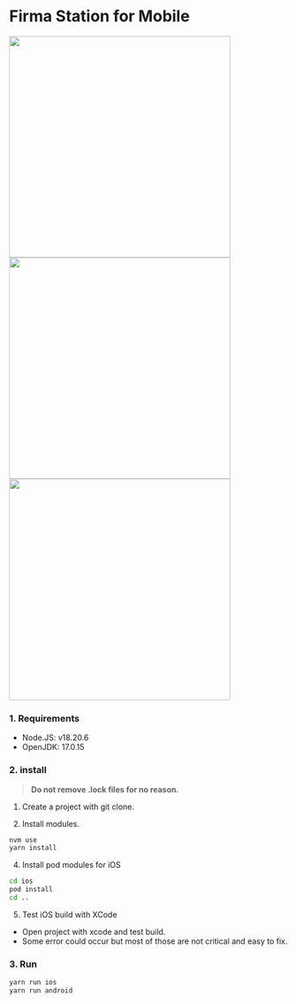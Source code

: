 # Firma Station for Mobile

<div style={{display: flex}}>
<img height="400" src="https://user-images.githubusercontent.com/93243647/150078237-194c5fd9-ae78-4d3b-bf7c-9b7539758099.png">
<img height="400" src="https://user-images.githubusercontent.com/93243647/150078250-e5220add-2af0-4a28-a6cb-fe52c98fa414.png">
<img height="400" src="https://user-images.githubusercontent.com/93243647/150078252-cc64d88f-f33e-47c2-b933-7f48af9b6bc4.png">
<div>

### 1. Requirements

-   Node.JS: v18.20.6
-   OpenJDK: 17.0.15

### 2. install

> **Do not remove .lock files for no reason.**

1. Create a project with git clone.

2. Install modules.

```bash
nvm use
yarn install
```

4. Install pod modules for iOS

```bash
cd ios
pod install
cd ..
```

5. Test iOS build with XCode

-   Open project with xcode and test build.
-   Some error could occur but most of those are not critical and easy to fix.

### 3. Run

```bash
yarn run ios
yarn run android
```
